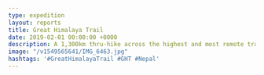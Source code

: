 ```yaml
---
type: expedition
layout: reports
title: Great Himalaya Trail
date: 2019-02-01 00:00:00 +0000
description: A 1,300km thru-hike across the highest and most remote trails in Nepal
image: "/v1549565641/IMG_6463.jpg"
hashtags: '#GreatHimalayaTrail #GHT #Nepal'
---
```

